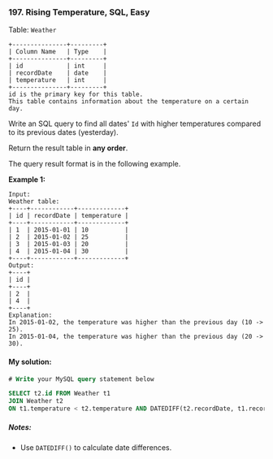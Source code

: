 ### 197. Rising Temperature, SQL, Easy

Table: `Weather`

```
+---------------+---------+
| Column Name   | Type    |
+---------------+---------+
| id            | int     |
| recordDate    | date    |
| temperature   | int     |
+---------------+---------+
id is the primary key for this table.
This table contains information about the temperature on a certain day.
```

 

Write an SQL query to find all dates' `Id` with higher temperatures compared to its previous dates (yesterday).

Return the result table in **any order**.

The query result format is in the following example.

 

**Example 1:**

```
Input: 
Weather table:
+----+------------+-------------+
| id | recordDate | temperature |
+----+------------+-------------+
| 1  | 2015-01-01 | 10          |
| 2  | 2015-01-02 | 25          |
| 3  | 2015-01-03 | 20          |
| 4  | 2015-01-04 | 30          |
+----+------------+-------------+
Output: 
+----+
| id |
+----+
| 2  |
| 4  |
+----+
Explanation: 
In 2015-01-02, the temperature was higher than the previous day (10 -> 25).
In 2015-01-04, the temperature was higher than the previous day (20 -> 30).
```

#### My solution:
```SQL
# Write your MySQL query statement below

SELECT t2.id FROM Weather t1
JOIN Weather t2
ON t1.temperature < t2.temperature AND DATEDIFF(t2.recordDate, t1.recordDate) = 1
```

##### Notes:

- Use `DATEDIFF()` to calculate date differences. 

